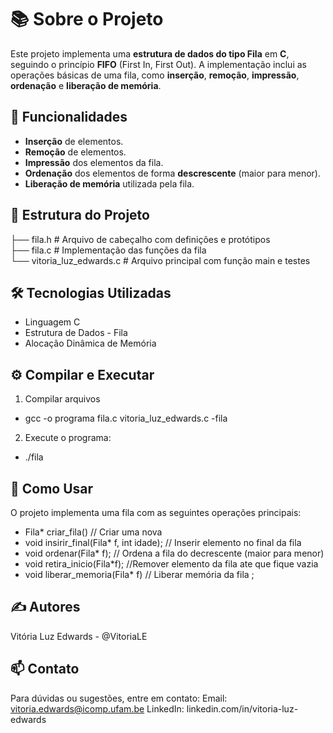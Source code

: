 # 📚 **Sobre o Projeto**
Este projeto implementa uma **estrutura de dados do tipo Fila** em **C**, seguindo o princípio **FIFO** (First In, First Out). A implementação inclui as operações básicas de uma fila, como **inserção**, **remoção**, **impressão**, **ordenação** e **liberação de memória**.

## 🚀 **Funcionalidades**

- **Inserção** de elementos.
- **Remoção** de elementos.
- **Impressão** dos elementos da fila.
- **Ordenação** dos elementos de forma **descrescente** (maior para menor).
- **Liberação de memória** utilizada pela fila.

## 📁 **Estrutura do Projeto**
├── fila.h         # Arquivo de cabeçalho com definições e protótipos  
├── fila.c         # Implementação das funções da fila  
└── vitoria_luz_edwards.c  # Arquivo principal com função main e testes

## 🛠️ **Tecnologias Utilizadas**
- Linguagem C
- Estrutura de Dados - Fila
- Alocação Dinâmica de Memória

## ⚙️ **Compilar e Executar**
1. Compilar arquivos
- gcc -o programa fila.c vitoria_luz_edwards.c -fila
2. Execute o programa: 
- ./fila

## 📖 **Como Usar**
O projeto implementa uma fila com as seguintes operações principais:

- Fila* criar_fila() // Criar uma nova 
- void insirir_final(Fila* f, int idade); // Inserir elemento no final da fila 
- void ordenar(Fila* f); // Ordena a fila do decrescente (maior para menor) 
- void retira_inicio(Fila*f); //Remover elemento da fila ate que fique vazia  
- void liberar_memoria(Fila* f) // Liberar memória da fila ;

## ✍️ **Autores**
Vitória Luz Edwards - @VitoriaLE

## 📫 **Contato**
Para dúvidas ou sugestões, entre em contato:
Email: vitoria.edwards@icomp.ufam.be
LinkedIn: linkedin.com/in/vitoria-luz-edwards


